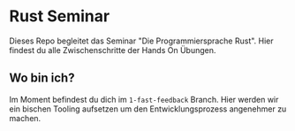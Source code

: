 # Rust Seminar

Dieses Repo begleitet das Seminar "Die Programmiersprache Rust".
Hier findest du alle Zwischenschritte der Hands On Übungen.

## Wo bin ich?

Im Moment befindest du dich im `1-fast-feedback` Branch. Hier werden wir ein bischen Tooling aufsetzen um den Entwicklungsprozess angenehmer zu machen.
